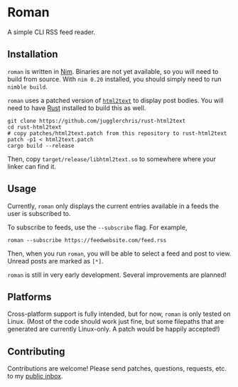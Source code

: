 # Roman

A simple CLI RSS feed reader.

## Installation

`roman` is written in [Nim](https://nim-lang.org). Binaries are not yet available, so you will need to build from source. With `nim 0.20` installed, you should simply need to run `nimble build`. 

`roman` uses a patched version of [`html2text`](https://github.com/jugglerchris/rust-html2text) to display post bodies. You will need to have [Rust](https://rust-lang.org) installed to build this as well. 

```
git clone https://github.com/jugglerchris/rust-html2text
cd rust-html2text
# copy patches/html2text.patch from this repository to rust-html2text
patch -p1 < html2text.patch 
cargo build --release
```

Then, copy `target/release/libhtml2text.so` to somewhere where your linker can find it. 

## Usage

Currently, `roman` only displays the current entries available in a feeds the user is subscribed to.

To subscribe to feeds, use the `--subscribe` flag. For example, 

```
roman --subscribe https://feedwebsite.com/feed.rss
```

Then, when you run `roman`, you will be able to select a feed and post to view. Unread posts are marked as `[*]`. 

`roman` is still in very early development. Several improvements are planned!

## Platforms

Cross-platform support is fully intended, but for now, `roman` is only tested on Linux. (Most of the code should work just fine, but some filepaths that are generated are currently Linux-only. A patch would be happily accepted!)

## Contributing

Contributions are welcome! Please send patches, questions, requests, etc. to my [public inbox](mailto:~reesmichael1/public-inbox@lists.sr.ht).
